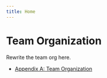 ```yaml
---
title: Home 
---
```

 
# Team Organization

Rewrite the team org here.

* [Appendix A: Team Organization](/01-team-organization.pdf)

